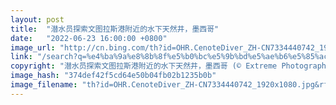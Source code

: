 ```yaml
---
layout: post
title:  "潜水员探索文图拉斯港附近的水下天然井，墨西哥"
date:   "2022-06-23 16:00:00 +0800"
image_url: "http://cn.bing.com/th?id=OHR.CenoteDiver_ZH-CN7334440742_1920x1080.jpg&rf=LaDigue_1920x1080.jpg&pid=hp"
link: "/search?q=%e4%ba%9a%e8%8b%8f%e5%b0%bc%e5%9b%bd%e5%ae%b6%e5%85%ac%e5%9b%ad&form=hpcapt&mkt=zh-cn"
copyright: "潜水员探索文图拉斯港附近的水下天然井，墨西哥 (© Extreme Photographer/Getty Images)"
image_hash: "374def42f5cd64e50b04fb02b1235b0b"
image_filename: "th?id=OHR.CenoteDiver_ZH-CN7334440742_1920x1080.jpg&rf=LaDigue_1920x1080.jpg&pid=hp"
---
```

